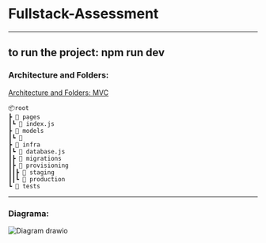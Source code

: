 # Fullstack-Assessment
---
to run the project: npm run dev
---

### Architecture and Folders:

[Architecture and Folders: MVC](https://github.com/Arthur-All/Fullstack-Assessment/issues/2)

```
📦root
┣ 📂 pages
┃┗ 📜 index.js
┣ 📂 models
┃┗ 📜
┣ 📂 infra
┃┗ 📜 database.js
┃┣ 📂 migrations
┃┣ 📂 provisioning
┃┃┣ 📂 staging
┃┃┗ 📂 production
┗ 📂 tests
```

---

### Diagrama:

![Diagram drawio](https://github.com/Arthur-All/Fullstack-Assessment/assets/82613934/67c1a11f-5a3d-433f-8ebc-db33cb4ac6b3)
